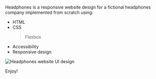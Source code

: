 Headphones is a responsive website design for a fictional headphones company implemented from scratch using:

+ HTML
+ CSS
    > Flexbox
+ Accessibility
+ Responsive design

<img alt="Headphones website UI design" src="https://s3.amazonaws.com/alx-intranet.hbtn.io/uploads/medias/2020/2/60df485eb772ecbad54a.jpg?X-Amz-Algorithm=AWS4-HMAC-SHA256&X-Amz-Credential=AKIARDDGGGOUSBVO6H7D%2F20230718%2Fus-east-1%2Fs3%2Faws4_request&X-Amz-Date=20230718T150635Z&X-Amz-Expires=86400&X-Amz-SignedHeaders=host&X-Amz-Signature=b9da8ef5d1750974fc139f925df3fc5bb5590e598354763b1e4060803bf5ee6a">

Enjoy!